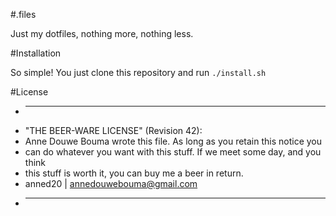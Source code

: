 #.files

Just my dotfiles, nothing more, nothing less.

#Installation

So simple! You just clone this repository and run `./install.sh`

#License

 * ----------------------------------------------------------------------------
 * "THE BEER-WARE LICENSE" (Revision 42):
 * Anne Douwe Bouma wrote this file. As long as you retain this notice you
 * can do whatever you want with this stuff. If we meet some day, and you think
 * this stuff is worth it, you can buy me a beer in return.
 * anned20 | <annedouwebouma@gmail.com>
 * ----------------------------------------------------------------------------
 
